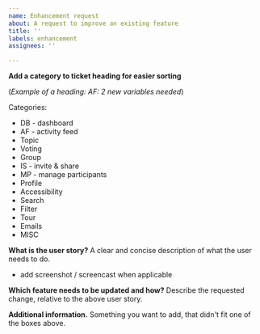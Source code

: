 ```yaml
---
name: Enhancement request
about: A request to improve an existing feature
title: ''
labels: enhancement
assignees: ''

---
```


**Add a category to ticket heading for easier sorting**

(*Example of a heading: AF: 2 new variables needed*)

Categories: 
- DB - dashboard
- AF - activity feed
- Topic
- Voting
- Group
- IS - invite & share
- MP - manage participants
- Profile
- Accessibility
- Search
- Filter
- Tour
- Emails
- MISC

**What is the user story?**
A clear and concise description of what the user needs to do.
+ add screenshot / screencast when applicable

**Which feature needs to be updated and how?**
Describe the requested change, relative to the above user story.

**Additional information.**
Something you want to add, that didn't fit one of the boxes above.
